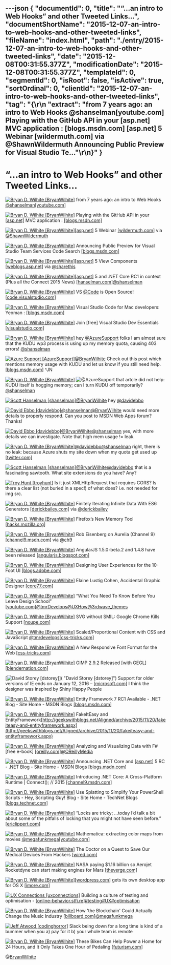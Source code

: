 ---json
{
  "documentId": 0,
  "title": "“…an intro to Web Hooks” and other Tweeted Links…",
  "documentShortName": "2015-12-07-an-intro-to-web-hooks-and-other-tweeted-links",
  "fileName": "index.html",
  "path": "./entry/2015-12-07-an-intro-to-web-hooks-and-other-tweeted-links",
  "date": "2015-12-08T00:31:55.377Z",
  "modificationDate": "2015-12-08T00:31:55.377Z",
  "templateId": 0,
  "segmentId": 0,
  "isRoot": false,
  "isActive": true,
  "sortOrdinal": 0,
  "clientId": "2015-12-07-an-intro-to-web-hooks-and-other-tweeted-links",
  "tag": "{\r\n  \"extract\": \"from 7 years ago: an intro to Web Hooks @shanselman[youtube.com]  Playing with the GitHub API in your [asp.net]  MVC application : [blogs.msdn.com] [asp.net]  5 Webinar [wildermuth.com]  via @ShawnWildermuth Announcing Public Preview for Visual Studio Te...\"\r\n}"
}
---

# “…an intro to Web Hooks” and other Tweeted Links…

[<img alt="Bryan D. Wilhite [BryanWilhite]" src="https://songhay.blob.core.windows.net/shared-social-twitter/BryanWilhite.jpeg">](http://t.co/UNdqV0Z1zz "Bryan D. Wilhite [BryanWilhite]") from 7 years ago: an intro to Web Hooks [@shanselman](http://twitter.com/shanselman)[[youtube.com]](https://www.youtube.com/watch?v=Fw8EPrIjCOc)

[<img alt="Bryan D. Wilhite [BryanWilhite]" src="https://songhay.blob.core.windows.net/shared-social-twitter/BryanWilhite.jpeg">](http://t.co/UNdqV0Z1zz "Bryan D. Wilhite [BryanWilhite]") Playing with the GitHub API in your [[asp.net]](http://www.asp.net/) MVC application : [[blogs.msdn.com]](http://blogs.msdn.com/b/cdndevs/archive/2015/11/19/playing-with-the-github-api-in-your-asp-net-mvc-application.aspx)

[<img alt="Bryan D. Wilhite [BryanWilhite]" src="https://songhay.blob.core.windows.net/shared-social-twitter/BryanWilhite.jpeg">](http://t.co/UNdqV0Z1zz "Bryan D. Wilhite [BryanWilhite]")[[asp.net]](http://www.asp.net/) 5 Webinar [[wildermuth.com]](http://wildermuth.com/2015/11/20/ASP_NET_5_Webinar) via [@ShawnWildermuth](http://twitter.com/ShawnWildermuth)

[<img alt="Bryan D. Wilhite [BryanWilhite]" src="https://songhay.blob.core.windows.net/shared-social-twitter/BryanWilhite.jpeg">](http://t.co/UNdqV0Z1zz "Bryan D. Wilhite [BryanWilhite]") Announcing Public Preview for Visual Studio Team Services Code Search [[blogs.msdn.com]](http://blogs.msdn.com/b/visualstudioalm/archive/2015/11/18/announcing-public-preview-for-visual-studio-team-services-code-search.aspx)

[<img alt="Bryan D. Wilhite [BryanWilhite]" src="https://songhay.blob.core.windows.net/shared-social-twitter/BryanWilhite.jpeg">](http://t.co/UNdqV0Z1zz "Bryan D. Wilhite [BryanWilhite]")[[asp.net]](http://www.asp.net/) 5 View Components [[weblogs.asp.net]](http://weblogs.asp.net/ricardoperes/asp-net-5-view-components#sthash.6n95cCSC.uxfs&st_refDomain=longurl.org&st_refQuery=) via [@sharethis](http://twitter.com/sharethis)

[<img alt="Bryan D. Wilhite [BryanWilhite]" src="https://songhay.blob.core.windows.net/shared-social-twitter/BryanWilhite.jpeg">](http://t.co/UNdqV0Z1zz "Bryan D. Wilhite [BryanWilhite]")[[asp.net]](http://www.asp.net/) 5 and .NET Core RC1 in context (Plus all the Connect 2015 News) [[hanselman.com]](http://www.hanselman.com/blog/ASPNET5AndNETCoreRC1InContextPlusAllTheConnect2015News.aspx)[@shanselman](http://twitter.com/shanselman)

[<img alt="Bryan D. Wilhite [BryanWilhite]" src="https://songhay.blob.core.windows.net/shared-social-twitter/BryanWilhite.jpeg">](http://t.co/UNdqV0Z1zz "Bryan D. Wilhite [BryanWilhite]") VS [@Code](http://twitter.com/Code) is Open Source! [[code.visualstudio.com]](https://code.visualstudio.com/updates#_vs-code-is-open-source)

[<img alt="Bryan D. Wilhite [BryanWilhite]" src="https://songhay.blob.core.windows.net/shared-social-twitter/BryanWilhite.jpeg">](http://t.co/UNdqV0Z1zz "Bryan D. Wilhite [BryanWilhite]") Visual Studio Code for Mac developers: Yeoman : [[blogs.msdn.com]](http://blogs.msdn.com/b/cdndevs/archive/2015/11/16/visual-studio-code-for-mac-developers-yeoman.aspx)

[<img alt="Bryan D. Wilhite [BryanWilhite]" src="https://songhay.blob.core.windows.net/shared-social-twitter/BryanWilhite.jpeg">](http://t.co/UNdqV0Z1zz "Bryan D. Wilhite [BryanWilhite]") Join [free] Visual Studio Dev Essentials [[visualstudio.com]](https://www.visualstudio.com/products/visual-studio-dev-essentials-vs)

[<img alt="Bryan D. Wilhite [BryanWilhite]" src="https://songhay.blob.core.windows.net/shared-social-twitter/BryanWilhite.jpeg">](http://t.co/UNdqV0Z1zz "Bryan D. Wilhite [BryanWilhite]") hey [@AzureSupport](http://twitter.com/AzureSupport) folks I am almost sure that the KUDU wp3 process is using up my memory quota, causing 403 errors! [@shanselman](http://twitter.com/shanselman)

[<img alt="Azure Support [AzureSupport]" src="https://songhay.blob.core.windows.net/shared-social-twitter/AzureSupport.png">](http://t.co/OdNOX1mEV9 "Azure Support [AzureSupport]")[@BryanWilhite](http://twitter.com/BryanWilhite) Check out this post which mentions memory usage with KUDU and let us know if you still need help. [[blogs.msdn.com]](http://blogs.msdn.com/b/asiatech/archive/2013/07/18/using-kudu-to-capture-hang-dumps-for-windows-azure-web-sites.aspx) ^JN

[<img alt="Bryan D. Wilhite [BryanWilhite]" src="https://songhay.blob.core.windows.net/shared-social-twitter/BryanWilhite.jpeg">](http://t.co/UNdqV0Z1zz "Bryan D. Wilhite [BryanWilhite]") ![@AzureSupport](http://twitter.com/AzureSupport) that artcle did not help: KUDU itself is hogging memory; can I turn KUDU off temporarily? [@shanselman](http://twitter.com/shanselman)

[<img alt="Scott Hanselman [shanselman]" src="https://songhay.blob.core.windows.net/shared-social-twitter/shanselman.jpeg">](http://t.co/KWE5X1k0pH "Scott Hanselman [shanselman]")[@BryanWilhite](http://twitter.com/BryanWilhite) hey [@davidebbo](http://twitter.com/davidebbo)

[<img alt="David Ebbo [davidebbo]" src="https://songhay.blob.core.windows.net/shared-social-twitter/davidebbo.jpg">](http://t.co/SyPRXAIhAJ "David Ebbo [davidebbo]")[@shanselman](http://twitter.com/shanselman)[@BryanWilhite](http://twitter.com/BryanWilhite) would need more details to properly respond. Can you post to MSDN Web Apps forum? Thanks!

[<img alt="David Ebbo [davidebbo]" src="https://songhay.blob.core.windows.net/shared-social-twitter/davidebbo.jpg">](http://t.co/SyPRXAIhAJ "David Ebbo [davidebbo]")[@BryanWilhite](http://twitter.com/BryanWilhite)[@shanselman](http://twitter.com/shanselman) yes, with more details we can investigate. Note that high mem usage != leak.

[<img alt="Bryan D. Wilhite [BryanWilhite]" src="https://songhay.blob.core.windows.net/shared-social-twitter/BryanWilhite.jpeg">](http://t.co/UNdqV0Z1zz "Bryan D. Wilhite [BryanWilhite]")[@davidebbo](http://twitter.com/davidebbo)[@shanselman](http://twitter.com/shanselman) right, there is no leak: because Azure shuts my site down when my quota get used up [[twitter.com]](https://twitter.com/BryanWilhite/status/671412191585636352/photo/1)

[<img alt="Scott Hanselman [shanselman]" src="https://songhay.blob.core.windows.net/shared-social-twitter/shanselman.jpeg">](http://t.co/KWE5X1k0pH "Scott Hanselman [shanselman]")[@BryanWilhite](http://twitter.com/BryanWilhite)[@davidebbo](http://twitter.com/davidebbo) that is a fascinating sawtooth. What site extensions do you have? Any?

[<img alt="Troy Hunt [troyhunt]" src="https://songhay.blob.core.windows.net/shared-social-twitter/troyhunt.jpg">](http://t.co/ABdwoQqxqt "Troy Hunt [troyhunt]") Is it just XMLHttpRequest that requires CORS? Is there a clear list (not buried in a spec!) of what does? i.e. not needed for img src.

[<img alt="Bryan D. Wilhite [BryanWilhite]" src="https://songhay.blob.core.windows.net/shared-social-twitter/BryanWilhite.jpeg">](http://t.co/UNdqV0Z1zz "Bryan D. Wilhite [BryanWilhite]") Finitely Iterating Infinite Data With ES6 Generators [[derickbailey.com]](http://derickbailey.com/2015/11/18/finitely-iterating-infinite-data-with-es6-generators/) via [@derickbailey](http://twitter.com/derickbailey)

[<img alt="Bryan D. Wilhite [BryanWilhite]" src="https://songhay.blob.core.windows.net/shared-social-twitter/BryanWilhite.jpeg">](http://t.co/UNdqV0Z1zz "Bryan D. Wilhite [BryanWilhite]") Firefox’s New Memory Tool [[hacks.mozilla.org]](https://hacks.mozilla.org/2015/11/firefoxs-new-memory-tool/)

[<img alt="Bryan D. Wilhite [BryanWilhite]" src="https://songhay.blob.core.windows.net/shared-social-twitter/BryanWilhite.jpeg">](http://t.co/UNdqV0Z1zz "Bryan D. Wilhite [BryanWilhite]") Rob Eisenberg on Aurelia (Channel 9) [[channel9.msdn.com]](https://channel9.msdn.com/Events/Seth-on-the-Road/DevIntersection-2015/Rob-Eisenberg-on-Aurelia) via [@ch9](http://twitter.com/ch9)

[<img alt="Bryan D. Wilhite [BryanWilhite]" src="https://songhay.blob.core.windows.net/shared-social-twitter/BryanWilhite.jpeg">](http://t.co/UNdqV0Z1zz "Bryan D. Wilhite [BryanWilhite]") AngularJS 1.5.0-beta.2 and 1.4.8 have been released [[angularjs.blogspot.com]](http://angularjs.blogspot.com/2015/11/angularjs-15-beta2-and-14-releases.html)

[<img alt="Bryan D. Wilhite [BryanWilhite]" src="https://songhay.blob.core.windows.net/shared-social-twitter/BryanWilhite.jpeg">](http://t.co/UNdqV0Z1zz "Bryan D. Wilhite [BryanWilhite]") Designing User Experiences for the 10-Foot UI [[blogs.adobe.com]](http://blogs.adobe.com/dreamweaver/2015/11/designing-user-experiences-for-the-10-foot-ui.html)

[<img alt="Bryan D. Wilhite [BryanWilhite]" src="https://songhay.blob.core.windows.net/shared-social-twitter/BryanWilhite.jpeg">](http://t.co/UNdqV0Z1zz "Bryan D. Wilhite [BryanWilhite]") Elaine Lustig Cohen, Accidental Graphic Designer [[core77.com]](http://www.core77.com/posts/43245/Elaine-Lustig-Cohen-Accidental-Graphic-Designer)

[<img alt="Bryan D. Wilhite [BryanWilhite]" src="https://songhay.blob.core.windows.net/shared-social-twitter/BryanWilhite.jpeg">](http://t.co/UNdqV0Z1zz "Bryan D. Wilhite [BryanWilhite]") “What You Need To Know Before You Leave Design School” [[youtube.com]](https://www.youtube.com/watch?v=OQuwjXV4pYc)[@tmrDevelops](http://twitter.com/tmrDevelops)[@UXHow](http://twitter.com/UXHow)[@3rdwave_themes](http://twitter.com/3rdwave_themes)

[<img alt="Bryan D. Wilhite [BryanWilhite]" src="https://songhay.blob.core.windows.net/shared-social-twitter/BryanWilhite.jpeg">](http://t.co/UNdqV0Z1zz "Bryan D. Wilhite [BryanWilhite]") SVG without SMIL: Google Chrome Kills Support [[noupe.com]](http://www.noupe.com/design/smil-chrome-kills-support-93960.html)

[<img alt="Bryan D. Wilhite [BryanWilhite]" src="https://songhay.blob.core.windows.net/shared-social-twitter/BryanWilhite.jpeg">](http://t.co/UNdqV0Z1zz "Bryan D. Wilhite [BryanWilhite]") Scaled/Proportional Content with CSS and JavaScript [@tmrdevelops](http://twitter.com/tmrdevelops)[[css-tricks.com]](https://css-tricks.com/scaled-proportional-blocks-with-css-and-javascript/)

[<img alt="Bryan D. Wilhite [BryanWilhite]" src="https://songhay.blob.core.windows.net/shared-social-twitter/BryanWilhite.jpeg">](http://t.co/UNdqV0Z1zz "Bryan D. Wilhite [BryanWilhite]") A New Responsive Font Format for the Web [[css-tricks.com]](https://css-tricks.com/a-new-responsive-font-format-for-the-web/)

[<img alt="Bryan D. Wilhite [BryanWilhite]" src="https://songhay.blob.core.windows.net/shared-social-twitter/BryanWilhite.jpeg">](http://t.co/UNdqV0Z1zz "Bryan D. Wilhite [BryanWilhite]") GIMP 2.9.2 Released [with GEGL] [[blendernation.com]](http://www.blendernation.com/2015/11/28/gimp-2-9-2-adds-gegl-support/)

[<img alt="David Storey [dstorey]" src="https://songhay.blob.core.windows.net/shared-social-twitter/dstorey.jpeg">]( "David Storey [dstorey]") Support for older versions of IE ends on January 12, 2016 – [[microsoft.com]](https://www.microsoft.com/en-us/WindowsForBusiness/End-of-IE-support) I think the designer was inspired by Shiny Happy People

[<img alt="Bryan D. Wilhite [BryanWilhite]" src="https://songhay.blob.core.windows.net/shared-social-twitter/BryanWilhite.jpeg">](http://t.co/UNdqV0Z1zz "Bryan D. Wilhite [BryanWilhite]") Entity Framework 7 RC1 Available - .NET Blog - Site Home - MSDN Blogs [[blogs.msdn.com]](http://blogs.msdn.com/b/dotnet/archive/2015/11/18/entity-framework-7-rc1-available.aspx)

[<img alt="Bryan D. Wilhite [BryanWilhite]" src="https://songhay.blob.core.windows.net/shared-social-twitter/BryanWilhite.jpeg">](http://t.co/UNdqV0Z1zz "Bryan D. Wilhite [BryanWilhite]") FakeItEasy and EntityFramework[http://geekswithblogs.net/Aligned/archive/2015/11/20/fakeiteasy-and-entityframework.aspx](http://geekswithblogs.net/Aligned/archive/2015/11/20/fakeiteasy-and-entityframework.aspx)

[<img alt="Bryan D. Wilhite [BryanWilhite]" src="https://songhay.blob.core.windows.net/shared-social-twitter/BryanWilhite.jpeg">](http://t.co/UNdqV0Z1zz "Bryan D. Wilhite [BryanWilhite]") Analyzing and Visualizing Data with F# [free e-book] [[oreilly.com]](http://www.oreilly.com/programming/free/analyzing-visualizing-data-f-sharp.csp)[@OReillyMedia](http://twitter.com/OReillyMedia)

[<img alt="Bryan D. Wilhite [BryanWilhite]" src="https://songhay.blob.core.windows.net/shared-social-twitter/BryanWilhite.jpeg">](http://t.co/UNdqV0Z1zz "Bryan D. Wilhite [BryanWilhite]") Announcing .NET Core and [[asp.net]](http://www.asp.net/) 5 RC - .NET Blog - Site Home - MSDN Blogs [[blogs.msdn.com]](http://blogs.msdn.com/b/dotnet/archive/2015/11/18/announcing-net-core-and-asp-net-5-rc.aspx)

[<img alt="Bryan D. Wilhite [BryanWilhite]" src="https://songhay.blob.core.windows.net/shared-social-twitter/BryanWilhite.jpeg">](http://t.co/UNdqV0Z1zz "Bryan D. Wilhite [BryanWilhite]") Introducing .NET Core: A Cross-Platform Runtime | Connect(); // 2015 [[channel9.msdn.com]](https://channel9.msdn.com/Events/Visual-Studio/Connect-event-2015/104)

[<img alt="Bryan D. Wilhite [BryanWilhite]" src="https://songhay.blob.core.windows.net/shared-social-twitter/BryanWilhite.jpeg">](http://t.co/UNdqV0Z1zz "Bryan D. Wilhite [BryanWilhite]") Use Splatting to Simplify Your PowerShell Scripts - Hey, Scripting Guy! Blog - Site Home - TechNet Blogs [[blogs.technet.com]](http://blogs.technet.com/b/heyscriptingguy/archive/2010/10/18/use-splatting-to-simplify-your-powershell-scripts.aspx)

[<img alt="Bryan D. Wilhite [BryanWilhite]" src="https://songhay.blob.core.windows.net/shared-social-twitter/BryanWilhite.jpeg">](http://t.co/UNdqV0Z1zz "Bryan D. Wilhite [BryanWilhite]") “Locks are tricky; …today I’d talk a bit about some of the pitfalls of locking that you might not have seen before.” [[ericlippert.com]](http://ericlippert.com/2015/11/16/monitor-madness-part-one/)

[<img alt="Bryan D. Wilhite [BryanWilhite]" src="https://songhay.blob.core.windows.net/shared-social-twitter/BryanWilhite.jpeg">](http://t.co/UNdqV0Z1zz "Bryan D. Wilhite [BryanWilhite]") Mathematica: extracting color maps from movies [@megafunkmega](http://twitter.com/megafunkmega)[[youtube.com]](https://www.youtube.com/watch?v=fE8poHFYXH0)

[<img alt="Bryan D. Wilhite [BryanWilhite]" src="https://songhay.blob.core.windows.net/shared-social-twitter/BryanWilhite.jpeg">](http://t.co/UNdqV0Z1zz "Bryan D. Wilhite [BryanWilhite]") The Doctor on a Quest to Save Our Medical Devices From Hackers [[wired.com]](http://www.wired.com/2015/11/the-doctor-on-a-quest-to-save-our-medical-devices-from-hackers/)

[<img alt="Bryan D. Wilhite [BryanWilhite]" src="https://songhay.blob.core.windows.net/shared-social-twitter/BryanWilhite.jpeg">](http://t.co/UNdqV0Z1zz "Bryan D. Wilhite [BryanWilhite]") NASA paying $1.16 billion so Aerojet Rocketdyne can start making engines for Mars [[theverge.com]](http://www.theverge.com/2015/11/23/9788808/nasa-aerojet-rocketdyne-mars-engines-contract-awarded)

[<img alt="Bryan D. Wilhite [BryanWilhite]" src="https://songhay.blob.core.windows.net/shared-social-twitter/BryanWilhite.jpeg">](http://t.co/UNdqV0Z1zz "Bryan D. Wilhite [BryanWilhite]")[[wordpress.com]](https://wordpress.com/) gets its own desktop app for OS X [[imore.com]](http://www.imore.com/wordpresscom-gets-its-own-desktop-app-os-x)

[<img alt="UX Connections [uxconnections]" src="https://songhay.blob.core.windows.net/shared-social-twitter/uxconnections.png">](http://t.co/IvJr3qK0ba "UX Connections [uxconnections]") Building a culture of testing and optimisation - [[online-behavior.stfi.re]](http://online-behavior.stfi.re/testing/culture?sf=rjrkpr&utm_content=buffer44ea7&utm_medium=social&utm_source=twitter.com&utm_campaign=buffer)[#testing](http://search.twitter.com/search?q=%23testing)[#UX](http://search.twitter.com/search?q=%23UX)[#optimisation](http://search.twitter.com/search?q=%23optimisation)

[<img alt="Bryan D. Wilhite [BryanWilhite]" src="https://songhay.blob.core.windows.net/shared-social-twitter/BryanWilhite.jpeg">](http://t.co/UNdqV0Z1zz "Bryan D. Wilhite [BryanWilhite]") How 'the Blockchain' Could Actually Change the Music Industry [[billboard.com]](http://www.billboard.com/articles/business/6655915/how-the-blockchain-could-actually-change-the-music-industry)[@megafunkmega](http://twitter.com/megafunkmega)

[<img alt="Jeff Atwood [codinghorror]" src="https://songhay.blob.core.windows.net/shared-social-twitter/codinghorror.png">](http://t.co/rM9N1bQpLr "Jeff Atwood [codinghorror]") Slack being down for a long time is kind of a bummer when you a) pay for it b) your whole team is remote

[<img alt="Bryan D. Wilhite [BryanWilhite]" src="https://songhay.blob.core.windows.net/shared-social-twitter/BryanWilhite.jpeg">](http://t.co/UNdqV0Z1zz "Bryan D. Wilhite [BryanWilhite]") These Bikes Can Help Power a Home for 24 Hours, and It Only Takes One Hour of Pedaling [[futurism.com]](http://futurism.com/links/energy-drink-inventor-pushes-bike-powered-households/)

@[BryanWilhite](https://twitter.com/BryanWilhite)
